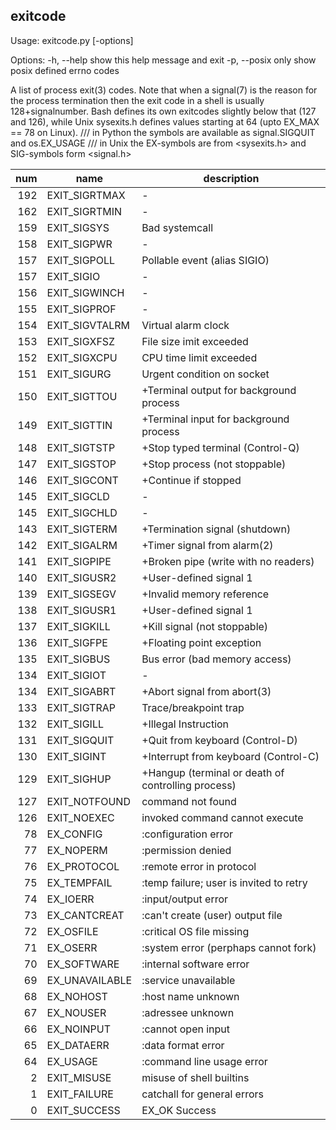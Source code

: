 ## exitcode

Usage: exitcode.py [-options]

Options:
  -h, --help   show this help message and exit
  -p, --posix  only show posix defined errno codes

A list of process exit(3) codes. Note that when a signal(7) is the reason for
the process termination then the exit code in a shell is usually
128+signalnumber.  Bash defines its own exitcodes slightly below that (127 and
126),  while Unix sysexits.h defines values starting at 64 (upto EX_MAX == 78
on Linux).
/// in Python the symbols are available as signal.SIGQUIT and os.EX_USAGE ///
in Unix the EX-symbols are from <sysexits.h> and SIG-symbols form <signal.h>

| num | name | description
| --: | ---- | -----------
| 192 | EXIT_SIGRTMAX | -
| 162 | EXIT_SIGRTMIN | -
| 159 | EXIT_SIGSYS | Bad systemcall
| 158 | EXIT_SIGPWR | -
| 157 | EXIT_SIGPOLL | Pollable event (alias SIGIO)
| 157 | EXIT_SIGIO | -
| 156 | EXIT_SIGWINCH | -
| 155 | EXIT_SIGPROF | -
| 154 | EXIT_SIGVTALRM | Virtual alarm clock
| 153 | EXIT_SIGXFSZ | File size imit exceeded
| 152 | EXIT_SIGXCPU | CPU time limit exceeded
| 151 | EXIT_SIGURG | Urgent condition on socket
| 150 | EXIT_SIGTTOU | +Terminal output for background process
| 149 | EXIT_SIGTTIN | +Terminal input for background process
| 148 | EXIT_SIGTSTP | +Stop typed terminal (Control-Q)
| 147 | EXIT_SIGSTOP | +Stop process (not stoppable)
| 146 | EXIT_SIGCONT | +Continue if stopped
| 145 | EXIT_SIGCLD | -
| 145 | EXIT_SIGCHLD | -
| 143 | EXIT_SIGTERM | +Termination signal (shutdown)
| 142 | EXIT_SIGALRM | +Timer signal from alarm(2)
| 141 | EXIT_SIGPIPE | +Broken pipe (write with no readers)
| 140 | EXIT_SIGUSR2 | +User-defined signal 1
| 139 | EXIT_SIGSEGV | +Invalid memory reference
| 138 | EXIT_SIGUSR1 | +User-defined signal 1
| 137 | EXIT_SIGKILL | +Kill signal (not stoppable)
| 136 | EXIT_SIGFPE | +Floating point exception
| 135 | EXIT_SIGBUS | Bus error (bad memory access)
| 134 | EXIT_SIGIOT | -
| 134 | EXIT_SIGABRT | +Abort signal from abort(3)
| 133 | EXIT_SIGTRAP | Trace/breakpoint trap
| 132 | EXIT_SIGILL | +Illegal Instruction
| 131 | EXIT_SIGQUIT | +Quit from keyboard (Control-D)
| 130 | EXIT_SIGINT | +Interrupt from keyboard (Control-C)
| 129 | EXIT_SIGHUP | +Hangup (terminal or death of controlling process)
| 127 | EXIT_NOTFOUND | command not found
| 126 | EXIT_NOEXEC | invoked command cannot execute
| 78 | EX_CONFIG | :configuration error
| 77 | EX_NOPERM | :permission denied
| 76 | EX_PROTOCOL | :remote error in protocol
| 75 | EX_TEMPFAIL | :temp failure; user is invited to retry
| 74 | EX_IOERR | :input/output error
| 73 | EX_CANTCREAT | :can't create (user) output file
| 72 | EX_OSFILE | :critical OS file missing
| 71 | EX_OSERR | :system error (perphaps cannot fork)
| 70 | EX_SOFTWARE | :internal software error
| 69 | EX_UNAVAILABLE | :service unavailable
| 68 | EX_NOHOST | :host name unknown
| 67 | EX_NOUSER | :adressee unknown
| 66 | EX_NOINPUT | :cannot open input
| 65 | EX_DATAERR | :data format error
| 64 | EX_USAGE | :command line usage error
| 2 | EXIT_MISUSE | misuse of shell builtins
| 1 | EXIT_FAILURE | catchall for general errors
| 0 | EXIT_SUCCESS | EX_OK   Success

